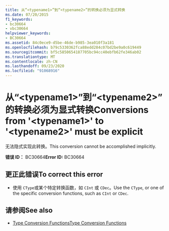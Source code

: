 ```yaml
---
title: 从“<typename1>”到“<typename2>”的转换必须为显式转换
ms.date: 07/20/2015
f1_keywords:
- bc30664
- vbc30664
helpviewer_keywords:
- BC30664
ms.assetid: 84c0ece9-d5be-46de-b985-3ea010f3a181
ms.openlocfilehash: b79c5330362fca88edd284c07bd2be9a0c619449
ms.sourcegitcommit: bf5c5850654187705bc94cc40ebfb62fe346ab02
ms.translationtype: MT
ms.contentlocale: zh-CN
ms.lasthandoff: 09/23/2020
ms.locfileid: "91068916"
---
```

# <a name="conversions-from-typename1-to-typename2-must-be-explicit"></a><span data-ttu-id="4f297-102">从“\<typename1>”到“\<typename2>”的转换必须为显式转换</span><span class="sxs-lookup"><span data-stu-id="4f297-102">Conversions from '\<typename1>' to '\<typename2>' must be explicit</span></span>

<span data-ttu-id="4f297-103">无法隐式实现此转换。</span><span class="sxs-lookup"><span data-stu-id="4f297-103">This conversion cannot be accomplished implicitly.</span></span>  
  
 <span data-ttu-id="4f297-104">**错误 ID：** BC30664</span><span class="sxs-lookup"><span data-stu-id="4f297-104">**Error ID:** BC30664</span></span>  
  
## <a name="to-correct-this-error"></a><span data-ttu-id="4f297-105">更正此错误</span><span class="sxs-lookup"><span data-stu-id="4f297-105">To correct this error</span></span>  
  
- <span data-ttu-id="4f297-106">使用 `CType`或某个特定转换函数，如 `CInt` 或 `CDec`。</span><span class="sxs-lookup"><span data-stu-id="4f297-106">Use the `CType`, or one of the specific conversion functions, such as `CInt` or `CDec`.</span></span>  
  
## <a name="see-also"></a><span data-ttu-id="4f297-107">请参阅</span><span class="sxs-lookup"><span data-stu-id="4f297-107">See also</span></span>

- [<span data-ttu-id="4f297-108">Type Conversion Functions</span><span class="sxs-lookup"><span data-stu-id="4f297-108">Type Conversion Functions</span></span>](../language-reference/functions/type-conversion-functions.md)
